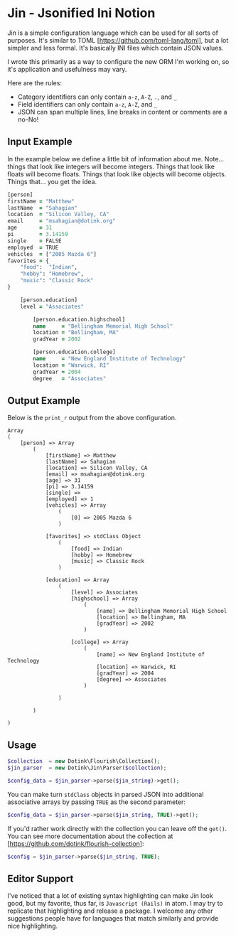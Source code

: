 Jin - Jsonified Ini Notion
=====

Jin is a simple configuration language which can be used for all sorts of purposes.  It's similar
to TOML [https://github.com/toml-lang/toml], but a lot simpler and less formal.  It's basically
INI files which contain JSON values.

I wrote this primarily as a way to configure the new ORM I'm working on, so it's application and
usefulness may vary.

Here are the rules:

- Category identifiers can only contain `a-z`, `A-Z`, `.`, and `_`
- Field identifiers can only contain `a-z`, `A-Z`, and `_`
- JSON can span multiple lines, line breaks in content or comments are a no-No!

## Input Example

In the example below we define a little bit of information about me.  Note... things that look
like integers will become integers.  Things that look like floats will become floats.  Things that
look like objects will become objects.  Things that... you get the idea.

```clojure
[person]
firstName = "Matthew"
lastName  = "Sahagian"
location  = "Silicon Valley, CA"
email     = "msahagian@dotink.org"
age       = 31
pi        = 3.14159
single    = FALSE
employed  = TRUE
vehicles  = ["2005 Mazda 6"]
favorites = {
	"food":  "Indian",
	"hobby": "Homebrew",
	"music": "Classic Rock"
}

	[person.education]
	level = "Associates"

		[person.education.highschool]
		name     = "Bellingham Memorial High School"
		location = "Bellingham, MA"
		gradYear = 2002

		[person.education.college]
		name     = "New England Institute of Technology"
		location = "Warwick, RI"
		gradYear = 2004
		degree   = "Associates"
```

## Output Example

Below is the `print_r` output from the above configuration.

```
Array
(
	[person] => Array
		(
			[firstName] => Matthew
			[lastName] => Sahagian
			[location] => Silicon Valley, CA
			[email] => msahagian@dotink.org
			[age] => 31
			[pi] => 3.14159
			[single] =>
			[employed] => 1
			[vehicles] => Array
				(
					[0] => 2005 Mazda 6
				)

			[favorites] => stdClass Object
				(
					[food] => Indian
					[hobby] => Homebrew
					[music] => Classic Rock
				)

			[education] => Array
				(
					[level] => Associates
					[highschool] => Array
						(
							[name] => Bellingham Memorial High School
							[location] => Bellingham, MA
							[gradYear] => 2002
						)

					[college] => Array
						(
							[name] => New England Institute of Technology
							[location] => Warwick, RI
							[gradYear] => 2004
							[degree] => Associates
						)

				)

		)

)
```

## Usage

```php
$collection  = new Dotink\Flourish\Collection();
$jin_parser  = new Dotink\Jin\Parser($collection);

$config_data = $jin_parser->parse($jin_string)->get();
```

You can make turn `stdClass` objects in parsed JSON into additional associative arrays by
passing `TRUE` as the second parameter:

```php
$config_data = $jin_parser->parse($jin_string, TRUE)->get();
```

If you'd rather work directly with the collection you can leave off the `get()`.  You can see
more documentation about the collection at [https://github.com/dotink/flourish-collection]:

```php
$config = $jin_parser->parse($jin_string, TRUE);
```

## Editor Support

I've noticed that a lot of existing syntax highlighting can make Jin look good, but my favorite,
thus far, is `Javascript (Rails)` in atom.  I may try to replicate that highlighting and release
a package.  I welcome any other suggestions people have for languages that match similarly and
provide nice highlighting.
